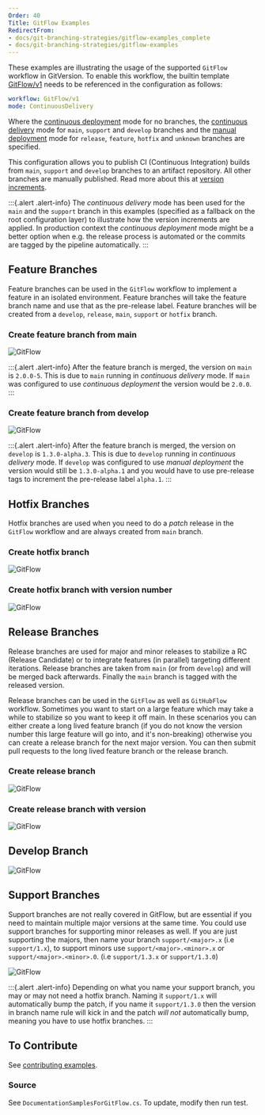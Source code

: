 ```yaml
---
Order: 40
Title: GitFlow Examples
RedirectFrom:
- docs/git-branching-strategies/gitflow-examples_complete
- docs/git-branching-strategies/gitflow-examples
---
```


These examples are illustrating the usage of the supported `GitFlow` workflow
in GitVersion. To enable this workflow, the builtin template
[GitFlow/v1](/docs/workflows/GitFlow/v1.json) needs to be referenced in the
configuration as follows:
```yaml
workflow: GitFlow/v1
mode: ContinuousDelivery
```

Where
the [continuous deployment][continuous-deployment] mode for no branches,
the [continuous delivery][continuous-delivery] mode for
`main`, `support` and `develop` branches and
the [manual deployment][manual-deployment] mode
for `release`, `feature`, `hotfix` and `unknown` branches are specified.

This configuration allows you to publish CI (Continuous Integration) builds
from `main`, `support` and `develop` branches to an artifact repository.
All other branches are manually published. Read more about this at
[version increments](/docs/reference/version-increments).

:::{.alert .alert-info}
The _continuous delivery_ mode has been used for the `main` and the
`support` branch in this examples (specified as a fallback on the root
configuration layer) to illustrate how the version increments are applied.
In production context the _continuous deployment_ mode might be a better
option when e.g. the release process is automated or the commits are tagged
by the pipeline automatically.
:::

## Feature Branches

Feature branches can be used in the `GitFlow` workflow to implement a
feature in an isolated environment. Feature branches will take the feature
branch name and use that as the pre-release label. Feature branches will be
created from a `develop`, `release`, `main`, `support` or `hotfix` branch.

### Create feature branch from main

![GitFlow](/docs/img/DocumentationSamplesForGitFlow\_FeatureFromMainBranch.png)

:::{.alert .alert-info}
After the feature branch is merged, the version on `main` is `2.0.0-5`.
This is due to `main` running in _continuous delivery_ mode. If `main` was
configured to use _continuous deployment_ the version would be `2.0.0`.
:::

### Create feature branch from develop

![GitFlow](/docs/img/DocumentationSamplesForGitFlow\_FeatureFromDevelopBranch.png)

:::{.alert .alert-info}
After the feature branch is merged, the version on `develop` is
`1.3.0-alpha.3`. This is due to `develop` running in _continuous delivery_
mode. If `develop` was configured to use _manual deployment_ the version
would still be `1.3.0-alpha.1` and you would have to use pre-release tags
to increment the pre-release label `alpha.1`.
:::

## Hotfix Branches

Hotfix branches are used when you need to do a _patch_ release in the
`GitFlow` workflow and are always created from `main` branch.

### Create hotfix branch

![GitFlow](/docs/img/DocumentationSamplesForGitFlow\_HotfixBranch.png)

### Create hotfix branch with version number

![GitFlow](/docs/img/DocumentationSamplesForGitFlow\_VersionedHotfixBranch.png)

## Release Branches

Release branches are used for major and minor releases to stabilize a RC 
(Release Candidate) or to integrate features (in parallel) targeting different
iterations. Release branches are taken from `main` (or from `develop`) and will
be merged back afterwards. Finally the `main` branch is tagged with the
released version.

Release branches can be used in the `GitFlow` as well as `GitHubFlow` workflow.
Sometimes you
want to start on a large feature which may take a while to stabilize so you want
to keep it off main. In these scenarios you can either create a long lived
feature branch (if you do not know the version number this large feature will go
into, and it's non-breaking) otherwise you can create a release branch for the
next major version. You can then submit pull requests to the long lived feature
branch or the release branch.

### Create release branch

![GitFlow](/docs/img/DocumentationSamplesForGitFlow\_ReleaseBranch.png)

### Create release branch with version

![GitFlow](/docs/img/DocumentationSamplesForGitFlow\_VersionedReleaseBranch.png)

## Develop Branch

![GitFlow](/docs/img/DocumentationSamplesForGitFlow\_DevelopBranch.png)

## Support Branches

Support branches are not really covered in GitFlow, but are essential if you
need to maintain multiple major versions at the same time. You could use support
branches for supporting minor releases as well. If you are just supporting the
majors, then name your branch `support/<major>.x` (i.e `support/1.x`), to
support minors use `support/<major>.<minor>.x` or `support/<major>.<minor>.0`.
(i.e `support/1.3.x` or `support/1.3.0`)

![GitFlow](/docs/img/DocumentationSamplesForGitFlow\_SupportBranch.png)

:::{.alert .alert-info}
Depending on what you name your support branch, you may or may not need a
hotfix branch. Naming it `support/1.x` will automatically bump the patch,
if you name it `support/1.3.0` then the version in branch name rule will
kick in and the patch _will not_ automatically bump, meaning you have to
use hotfix branches.
:::

## To Contribute

See [contributing examples](/docs/learn/branching-strategies/contribute-examples).

### Source

See `DocumentationSamplesForGitFlow.cs`. To update, modify then run test.

[continuous-deployment]: /docs/reference/modes/continuous-deployment
[continuous-delivery]: /docs/reference/modes/continuous-delivery
[manual-deployment]: /docs/reference/modes/manual-deployment
